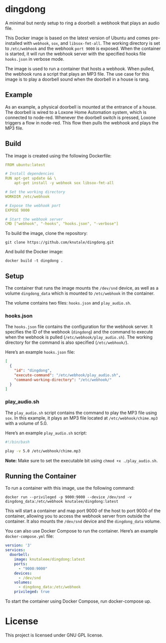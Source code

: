 # dingdong
A minimal but nerdy setup to ring a doorbell: a webhook that plays an audio file.

This Docker image is based on the latest version of Ubuntu and comes pre-installed with `webhook`, `sox`, and `libsox-fmt-all`. The working directory is set to `/etc/webhook` and the webhook `port 9000` is exposed. When the container is started, it will run the webhook server with the specified hooks file `hooks.json` in verbose mode.

The image is used to run a container that hosts a webhook. When pulled, the webhook runs a script that plays an MP3 file. The use case for this image is to play a doorbell sound when the doorbell in a house is rang.

## Example
As an example, a physical doorbell is mounted at the entrance of a house. The doorbell is wired to a Loxone Home Automation system, which is connected to node-red. Whenever the doorbell switch is pressed, Loxone triggers a flow in node-red. This flow then pulls the webhook and plays the MP3 file.

## Build
The image is created using the following Dockerfile:
``` yaml
FROM ubuntu:latest

# Install dependencies
RUN apt-get update && \
    apt-get install -y webhook sox libsox-fmt-all

# Set the working directory
WORKDIR /etc/webhook

# Expose the webhook port
EXPOSE 9000

# Start the webhook server
CMD ["webhook", "-hooks", "hooks.json", "-verbose"]
```

To build the image, clone the repository:

``` console
git clone https://github.com/knutale/dingdong.git
```
   
And build the Docker image:
``` console
docker build -t dingdong .
```

## Setup
The container that runs the image mounts the `/dev/snd` device, as well as a volume `dingdong_data` which is mounted to `/etc/webhook` in the container.

The volume contains two files: `hooks.json` and `play_audio.sh`.

### hooks.json
The `hooks.json` file contains the configuration for the webhook server. It specifies the ID of the webhook (`dingdong`) and the command to execute when the webhook is pulled (`/etc/webhook/play_audio.sh`). The working directory for the command is also specified (`/etc/webhook/`).

Here’s an example `hooks.json` file:
``` json
[
  {
    "id": "dingdong",
    "execute-command": "/etc/webhook/play_audio.sh",
    "command-working-directory": "/etc/webhook/"
  }
]
```
### play_audio.sh
The `play_audio.sh` script contains the command to play the MP3 file using `sox`. In this example, it plays an MP3 file located at `/etc/webhook/chime.mp3` with a volume of 5.0.

Here’s an example `play_audio.sh` script:
``` bash
#!/bin/bash

play -v 5.0 /etc/webhook/chime.mp3
```
**Note:** Make sure to set the executable bit using `chmod +x ./play_audio.sh`.

## Running the Container
To run a container with this image, use the following command:

``` console
docker run --privileged -p 9000:9000 --device /dev/snd -v dingdong_data:/etc/webhook knutalee/dingdong:latest
```
This will start a container and map port 9000 of the host to port 9000 of the container, allowing you to access the webhook server from outside the container. It also mounts the `/dev/snd` device and the `dingdong_data` volume.

You can also use Docker Compose to run the container. Here’s an example `docker-compose.yml` file:
``` yaml
version: '3'
services:
  doorbell:
    image: knutaleee/dingdong:latest
    ports:
      - "9000:9000"
    devices:
      - /dev/snd
    volumes:
      - dingdong_data:/etc/webhook
    privileged: true
```
To start the container using Docker Compose, run docker-compose up.

# License
This project is licensed under GNU GPL license.
